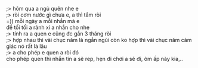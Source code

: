 ;> hôm qua a ngủ quên nhe e<br>
;> ròi cơm nước gì chưa e, a thì tắm ròi<br>
=)) mỗi ngày a mỗi nhắn mà e<br>
để tối tối a rảnh xí a nhắn cho nhe<br>
;> tính ra a quen e cũng đc gần 3 tháng ròi<br>
;> hợp nhau thì vài chục năm là ngắn ngủi còn ko hợp thì vài chục năm cảm giác nó rất là lâu<br>
;> a cho phép e quen a ròi đó<br>
cho phép quen thì nhắn tin a sẽ rep, hẹn đi chơi a sẽ đi, ôm ấp này kia,..
